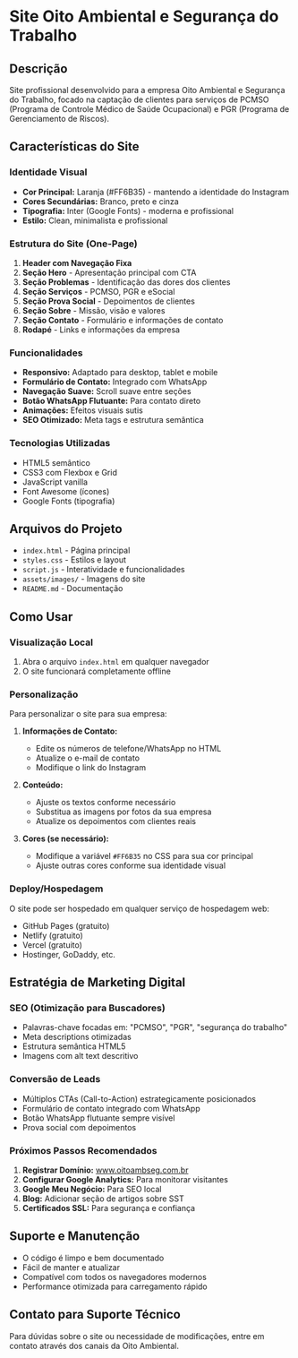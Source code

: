 # Site Oito Ambiental e Segurança do Trabalho

## Descrição
Site profissional desenvolvido para a empresa Oito Ambiental e Segurança do Trabalho, focado na captação de clientes para serviços de PCMSO (Programa de Controle Médico de Saúde Ocupacional) e PGR (Programa de Gerenciamento de Riscos).

## Características do Site

### Identidade Visual
- **Cor Principal:** Laranja (#FF6B35) - mantendo a identidade do Instagram
- **Cores Secundárias:** Branco, preto e cinza
- **Tipografia:** Inter (Google Fonts) - moderna e profissional
- **Estilo:** Clean, minimalista e profissional

### Estrutura do Site (One-Page)
1. **Header com Navegação Fixa**
2. **Seção Hero** - Apresentação principal com CTA
3. **Seção Problemas** - Identificação das dores dos clientes
4. **Seção Serviços** - PCMSO, PGR e eSocial
5. **Seção Prova Social** - Depoimentos de clientes
6. **Seção Sobre** - Missão, visão e valores
7. **Seção Contato** - Formulário e informações de contato
8. **Rodapé** - Links e informações da empresa

### Funcionalidades
- **Responsivo:** Adaptado para desktop, tablet e mobile
- **Formulário de Contato:** Integrado com WhatsApp
- **Navegação Suave:** Scroll suave entre seções
- **Botão WhatsApp Flutuante:** Para contato direto
- **Animações:** Efeitos visuais sutis
- **SEO Otimizado:** Meta tags e estrutura semântica

### Tecnologias Utilizadas
- HTML5 semântico
- CSS3 com Flexbox e Grid
- JavaScript vanilla
- Font Awesome (ícones)
- Google Fonts (tipografia)

## Arquivos do Projeto
- `index.html` - Página principal
- `styles.css` - Estilos e layout
- `script.js` - Interatividade e funcionalidades
- `assets/images/` - Imagens do site
- `README.md` - Documentação

## Como Usar

### Visualização Local
1. Abra o arquivo `index.html` em qualquer navegador
2. O site funcionará completamente offline

### Personalização
Para personalizar o site para sua empresa:

1. **Informações de Contato:**
   - Edite os números de telefone/WhatsApp no HTML
   - Atualize o e-mail de contato
   - Modifique o link do Instagram

2. **Conteúdo:**
   - Ajuste os textos conforme necessário
   - Substitua as imagens por fotos da sua empresa
   - Atualize os depoimentos com clientes reais

3. **Cores (se necessário):**
   - Modifique a variável `#FF6B35` no CSS para sua cor principal
   - Ajuste outras cores conforme sua identidade visual

### Deploy/Hospedagem
O site pode ser hospedado em qualquer serviço de hospedagem web:
- GitHub Pages (gratuito)
- Netlify (gratuito)
- Vercel (gratuito)
- Hostinger, GoDaddy, etc.

## Estratégia de Marketing Digital

### SEO (Otimização para Buscadores)
- Palavras-chave focadas em: "PCMSO", "PGR", "segurança do trabalho"
- Meta descriptions otimizadas
- Estrutura semântica HTML5
- Imagens com alt text descritivo

### Conversão de Leads
- Múltiplos CTAs (Call-to-Action) estrategicamente posicionados
- Formulário de contato integrado com WhatsApp
- Botão WhatsApp flutuante sempre visível
- Prova social com depoimentos

### Próximos Passos Recomendados
1. **Registrar Domínio:** www.oitoambseg.com.br
2. **Configurar Google Analytics:** Para monitorar visitantes
3. **Google Meu Negócio:** Para SEO local
4. **Blog:** Adicionar seção de artigos sobre SST
5. **Certificados SSL:** Para segurança e confiança

## Suporte e Manutenção
- O código é limpo e bem documentado
- Fácil de manter e atualizar
- Compatível com todos os navegadores modernos
- Performance otimizada para carregamento rápido

## Contato para Suporte Técnico
Para dúvidas sobre o site ou necessidade de modificações, entre em contato através dos canais da Oito Ambiental.

